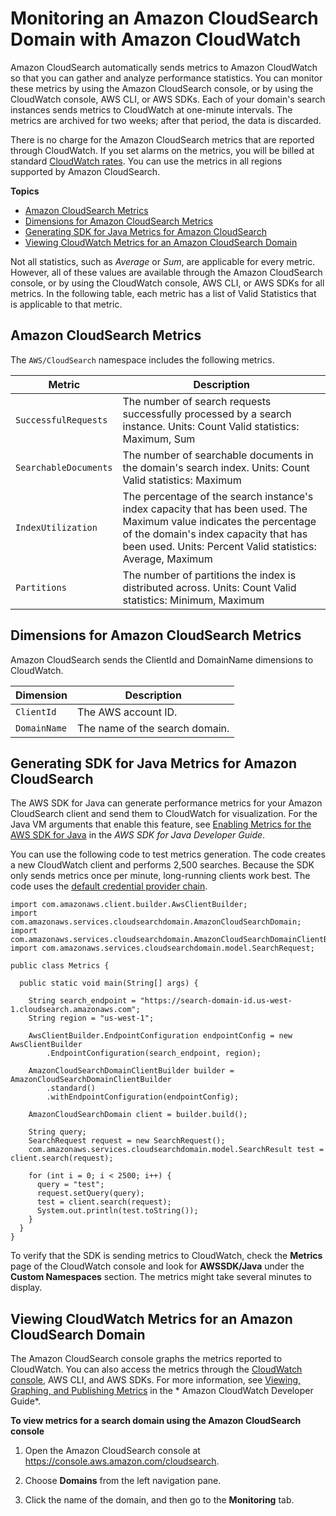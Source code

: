 # Monitoring an Amazon CloudSearch Domain with Amazon CloudWatch<a name="cloudwatch-monitoring"></a>

Amazon CloudSearch automatically sends metrics to Amazon CloudWatch so that you can gather and analyze performance statistics\. You can monitor these metrics by using the Amazon CloudSearch console, or by using the CloudWatch console, AWS CLI, or AWS SDKs\. Each of your domain's search instances sends metrics to CloudWatch at one\-minute intervals\. The metrics are archived for two weeks; after that period, the data is discarded\. 

There is no charge for the Amazon CloudSearch metrics that are reported through CloudWatch\. If you set alarms on the metrics, you will be billed at standard [CloudWatch rates](http://aws.amazon.com/cloudwatch/pricing/)\. You can use the metrics in all regions supported by Amazon CloudSearch\.

**Topics**
+ [Amazon CloudSearch Metrics](#cloudsearch-metrics)
+ [Dimensions for Amazon CloudSearch Metrics](#cloudsearch-metric-dimensions)
+ [Generating SDK for Java Metrics for Amazon CloudSearch](#java-sdk-metrics)
+ [Viewing CloudWatch Metrics for an Amazon CloudSearch Domain](#viewing-metrics)

Not all statistics, such as *Average* or *Sum*, are applicable for every metric\. However, all of these values are available through the Amazon CloudSearch console, or by using the CloudWatch console, AWS CLI, or AWS SDKs for all metrics\. In the following table, each metric has a list of Valid Statistics that is applicable to that metric\.

## Amazon CloudSearch Metrics<a name="cloudsearch-metrics"></a>

The `AWS/CloudSearch` namespace includes the following metrics\.


| Metric | Description | 
| --- | --- | 
|  `SuccessfulRequests`  |  The number of search requests successfully processed by a search instance\.  Units: Count Valid statistics: Maximum, Sum  | 
|  `SearchableDocuments`  |  The number of searchable documents in the domain's search index\.  Units: Count Valid statistics: Maximum  | 
|  `IndexUtilization`  |  The percentage of the search instance's index capacity that has been used\. The Maximum value indicates the percentage of the domain's index capacity that has been used\. Units: Percent Valid statistics: Average, Maximum  | 
|  `Partitions`  |  The number of partitions the index is distributed across\. Units: Count Valid statistics: Minimum, Maximum  | 

## Dimensions for Amazon CloudSearch Metrics<a name="cloudsearch-metric-dimensions"></a>

Amazon CloudSearch sends the ClientId and DomainName dimensions to CloudWatch\.


| Dimension | Description | 
| --- | --- | 
| `ClientId` |  The AWS account ID\.  | 
| `DomainName` |  The name of the search domain\.  | 

## Generating SDK for Java Metrics for Amazon CloudSearch<a name="java-sdk-metrics"></a>

The AWS SDK for Java can generate performance metrics for your Amazon CloudSearch client and send them to CloudWatch for visualization\. For the Java VM arguments that enable this feature, see [Enabling Metrics for the AWS SDK for Java](https://docs.aws.amazon.com/sdk-for-java/latest/developer-guide/generating-sdk-metrics.html) in the *AWS SDK for Java Developer Guide*\.

You can use the following code to test metrics generation\. The code creates a new CloudWatch client and performs 2,500 searches\. Because the SDK only sends metrics once per minute, long\-running clients work best\. The code uses the [default credential provider chain](https://docs.aws.amazon.com/sdk-for-java/latest/developer-guide/credentials.html#credentials-default)\.

```
import com.amazonaws.client.builder.AwsClientBuilder;
import com.amazonaws.services.cloudsearchdomain.AmazonCloudSearchDomain;
import com.amazonaws.services.cloudsearchdomain.AmazonCloudSearchDomainClientBuilder;
import com.amazonaws.services.cloudsearchdomain.model.SearchRequest;

public class Metrics {

  public static void main(String[] args) {

    String search_endpoint = "https://search-domain-id.us-west-1.cloudsearch.amazonaws.com";
    String region = "us-west-1";

    AwsClientBuilder.EndpointConfiguration endpointConfig = new AwsClientBuilder
        .EndpointConfiguration(search_endpoint, region);
        
    AmazonCloudSearchDomainClientBuilder builder = AmazonCloudSearchDomainClientBuilder
        .standard()
        .withEndpointConfiguration(endpointConfig);
        
    AmazonCloudSearchDomain client = builder.build();
        
    String query;
    SearchRequest request = new SearchRequest();
    com.amazonaws.services.cloudsearchdomain.model.SearchResult test = client.search(request);
                
    for (int i = 0; i < 2500; i++) {
      query = "test";
      request.setQuery(query);
      test = client.search(request);
      System.out.println(test.toString());
    }
  }
}
```

To verify that the SDK is sending metrics to CloudWatch, check the **Metrics** page of the CloudWatch console and look for **AWSSDK/Java** under the **Custom Namespaces** section\. The metrics might take several minutes to display\.

## Viewing CloudWatch Metrics for an Amazon CloudSearch Domain<a name="viewing-metrics"></a>

The Amazon CloudSearch console graphs the metrics reported to CloudWatch\. You can also access the metrics through the [CloudWatch console](https://console.aws.amazon.com/cloudwatch), AWS CLI, and AWS SDKs\. For more information, see [Viewing, Graphing, and Publishing Metrics](https://docs.aws.amazon.com/AmazonCloudWatch/latest/DeveloperGuide/working_with_metrics.html) in the * Amazon CloudWatch Developer Guide*\.

**To view metrics for a search domain using the Amazon CloudSearch console**

1. Open the Amazon CloudSearch console at [https://console\.aws\.amazon\.com/cloudsearch](https://console.aws.amazon.com/cloudsearch)\.

1. Choose **Domains** from the left navigation pane\.

1. Click the name of the domain, and then go to the **Monitoring** tab\.